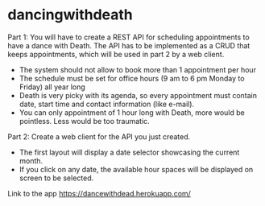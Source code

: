 # dancingwithdeath

Part 1: You will have to create a REST API for scheduling
appointments to have a dance with Death. The API has to be
implemented as a CRUD that keeps appointments, which will
be used in part 2 by a web client.


- The system should not allow to book more than 1
appointment per hour
- The schedule must be set for office hours (9 am to 6
pm Monday to Friday) all year long
- Death is very picky with its agenda, so every
appointment must contain date, start time and contact
information (like e-mail).
- You can only appointment of 1 hour long with Death,
more would be pointless. Less would be too
traumatic.

Part 2: Create a web client for the API you just created.

- The first layout will display a date selector showcasing the current month.
- If you click on any date, the available hour spaces will be displayed on screen to be
selected.

Link to the app
https://dancewithdead.herokuapp.com/
